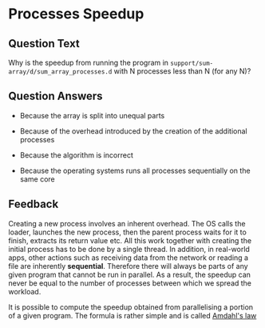 # Processes Speedup

## Question Text

Why is the speedup from running the program in `support/sum-array/d/sum_array_processes.d` with N processes less than N (for any N)?

## Question Answers

- Because the array is split into unequal parts

+ Because of the overhead introduced by the creation of the additional processes

- Because the algorithm is incorrect

- Because the operating systems runs all processes sequentially on the same core

## Feedback

Creating a new process involves an inherent overhead.
The OS calls the loader, launches the new process, then the parent process waits for it to finish, extracts its return value etc.
All this work together with creating the initial process has to be done by a single thread.
In addition, in real-world apps, other actions such as receiving data from the network or reading a file are inherently **sequential**.
Therefore there will always be parts of any given program that cannot be run in parallel.
As a result, the speedup can never be equal to the number of processes between which we spread the workload.

It is possible to compute the speedup obtained from parallelising a portion of a given program.
The formula is rather simple and is called [Amdahl's law](https://en.wikipedia.org/wiki/Amdahl%27s_law)

